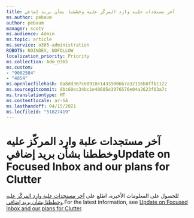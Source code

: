 ```yaml
---
title: آخر مستجدات علبة وارد المركّز عليه وخططنا بشأن بريد إضافي
ms.author: pebaum
author: pebaum
manager: scotv
ms.audience: Admin
ms.topic: article
ms.service: o365-administration
ROBOTS: NOINDEX, NOFOLLOW
localization_priority: Priority
ms.collection: Adm_O365
ms.custom:
- "9002504"
- "4854"
ms.openlocfilehash: 8a8dd367c60918e14339006b7a32116b8ffb1122
ms.sourcegitcommit: 8bc60ec34bc1e40685e3976576e04a2623f63a7c
ms.translationtype: MT
ms.contentlocale: ar-SA
ms.lasthandoff: 04/15/2021
ms.locfileid: "51827419"
---
```

# <a name="update-on-focused-inbox-and-our-plans-for-clutter"></a><span data-ttu-id="89d18-102">آخر مستجدات علبة وارد المركّز عليه وخططنا بشأن بريد إضافي</span><span class="sxs-lookup"><span data-stu-id="89d18-102">Update on Focused Inbox and our plans for Clutter</span></span>

<span data-ttu-id="89d18-103">للحصول على المعلومات الأخيرة، اطلع على [آخر مستجدات علبة وارد المركّز عليه وخططنا بشأن بريد إضافي](https://techcommunity.microsoft.com/t5/outlook-blog/update-on-focused-inbox-and-our-plans-for-clutter/ba-p/136448).</span><span class="sxs-lookup"><span data-stu-id="89d18-103">For the latest information, see [Update on Focused Inbox and our plans for Clutter](https://techcommunity.microsoft.com/t5/outlook-blog/update-on-focused-inbox-and-our-plans-for-clutter/ba-p/136448).</span></span>
